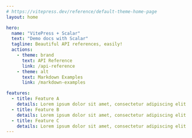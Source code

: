 ```yaml
---
# https://vitepress.dev/reference/default-theme-home-page
layout: home

hero:
  name: "VitePress + Scalar"
  text: "Demo docs with Scalar"
  tagline: Beautiful API references, easily!
  actions:
    - theme: brand
      text: API Reference
      link: /api-reference
    - theme: alt
      text: Markdown Examples
      link: /markdown-examples

features:
  - title: Feature A
    details: Lorem ipsum dolor sit amet, consectetur adipiscing elit
  - title: Feature B
    details: Lorem ipsum dolor sit amet, consectetur adipiscing elit
  - title: Feature C
    details: Lorem ipsum dolor sit amet, consectetur adipiscing elit
---
```


